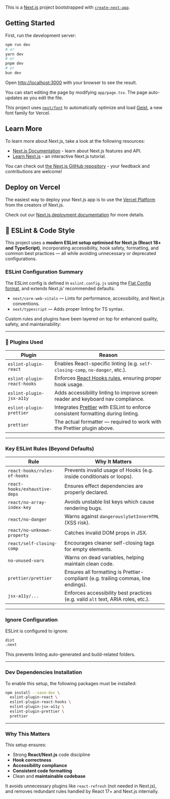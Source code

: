 This is a [Next.js](https://nextjs.org) project bootstrapped with [`create-next-app`](https://nextjs.org/docs/app/api-reference/cli/create-next-app).

## Getting Started

First, run the development server:

```bash
npm run dev
# or
yarn dev
# or
pnpm dev
# or
bun dev
```

Open [http://localhost:3000](http://localhost:3000) with your browser to see the result.

You can start editing the page by modifying `app/page.tsx`. The page auto-updates as you edit the file.

This project uses [`next/font`](https://nextjs.org/docs/app/building-your-application/optimizing/fonts) to automatically optimize and load [Geist](https://vercel.com/font), a new font family for Vercel.

## Learn More

To learn more about Next.js, take a look at the following resources:

- [Next.js Documentation](https://nextjs.org/docs) - learn about Next.js features and API.
- [Learn Next.js](https://nextjs.org/learn) - an interactive Next.js tutorial.

You can check out [the Next.js GitHub repository](https://github.com/vercel/next.js) - your feedback and contributions are welcome!

## Deploy on Vercel

The easiest way to deploy your Next.js app is to use the [Vercel Platform](https://vercel.com/new?utm_medium=default-template&filter=next.js&utm_source=create-next-app&utm_campaign=create-next-app-readme) from the creators of Next.js.

Check out our [Next.js deployment documentation](https://nextjs.org/docs/app/building-your-application/deploying) for more details.

## 🧹 ESLint & Code Style

This project uses a **modern ESLint setup optimised for Next.js (React 18+ and TypeScript)**, incorporating accessibility, hook safety, formatting, and common best practices — all while avoiding unnecessary or deprecated configurations.

### ESLint Configuration Summary

The ESLint config is defined in `eslint.config.js` using the [Flat Config format](https://eslint.org/docs/latest/use/configure/configuration-files-new), and extends Next.js’ recommended defaults:

- `next/core-web-vitals` — Lints for performance, accessibility, and Next.js conventions.
- `next/typescript` — Adds proper linting for TS syntax.

Custom rules and plugins have been layered on top for enhanced quality, safety, and maintainability:

---

### 🔌 Plugins Used

| Plugin                      | Reason                                                                                                   |
| --------------------------- | -------------------------------------------------------------------------------------------------------- |
| `eslint-plugin-react`       | Enables React-specific linting (e.g. `self-closing-comp`, `no-danger`, etc.).                            |
| `eslint-plugin-react-hooks` | Enforces [React Hooks rules](https://reactjs.org/docs/hooks-rules.html), ensuring proper hook usage.     |
| `eslint-plugin-jsx-a11y`    | Adds accessibility linting to improve screen reader and keyboard nav compliance.                         |
| `eslint-plugin-prettier`    | Integrates [Prettier](https://prettier.io/) with ESLint to enforce consistent formatting during linting. |
| `prettier`                  | The actual formatter — required to work with the Prettier plugin above.                                  |

---

### Key ESLint Rules (Beyond Defaults)

| Rule                          | Why It Matters                                                                     |
| ----------------------------- | ---------------------------------------------------------------------------------- |
| `react-hooks/rules-of-hooks`  | Prevents invalid usage of Hooks (e.g. inside conditionals or loops).               |
| `react-hooks/exhaustive-deps` | Ensures effect dependencies are properly declared.                                 |
| `react/no-array-index-key`    | Avoids unstable list keys which cause rendering bugs.                              |
| `react/no-danger`             | Warns against `dangerouslySetInnerHTML` (XSS risk).                                |
| `react/no-unknown-property`   | Catches invalid DOM props in JSX.                                                  |
| `react/self-closing-comp`     | Encourages cleaner self-closing tags for empty elements.                           |
| `no-unused-vars`              | Warns on dead variables, helping maintain clean code.                              |
| `prettier/prettier`           | Ensures all formatting is Prettier-compliant (e.g. trailing commas, line endings). |
| `jsx-a11y/...`                | Enforces accessibility best practices (e.g. valid `alt` text, ARIA roles, etc.).   |

---

### Ignore Configuration

ESLint is configured to ignore:

```txt
dist
.next
```

This prevents linting auto-generated and build-related folders.

---

### Dev Dependencies Installation

To enable this setup, the following packages must be installed:

```bash
npm install --save-dev \
  eslint-plugin-react \
  eslint-plugin-react-hooks \
  eslint-plugin-jsx-a11y \
  eslint-plugin-prettier \
  prettier
```

---

### Why This Matters

This setup ensures:

- Strong **React/Next.js** code discipline
- **Hook correctness**
- **Accessibility compliance**
- **Consistent code formatting**
- Clean and **maintainable codebase**

It avoids unnecessary plugins like `react-refresh` (not needed in Next.js), and removes redundant rules handled by React 17+ and Next.js internally.
